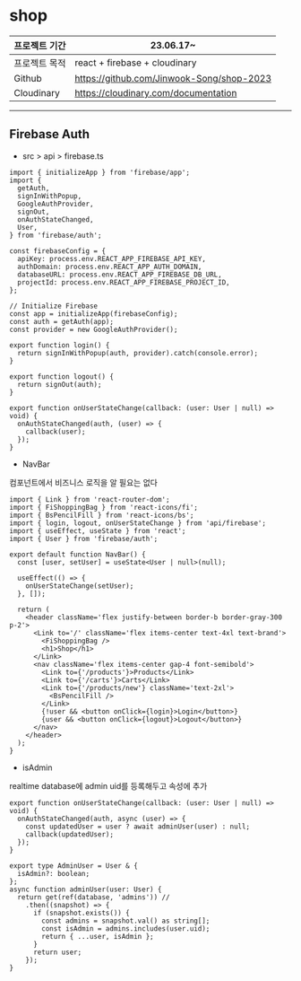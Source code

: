 # shop

| 프로젝트 기간 | 23.06.17~                                 |
| ------------- | ----------------------------------------- |
| 프로젝트 목적 | react + firebase + cloudinary             |
| Github        | https://github.com/Jinwook-Song/shop-2023 |
| Cloudinary    | https://cloudinary.com/documentation      |

---

## Firebase Auth

- src > api > firebase.ts

```tsx
import { initializeApp } from 'firebase/app';
import {
  getAuth,
  signInWithPopup,
  GoogleAuthProvider,
  signOut,
  onAuthStateChanged,
  User,
} from 'firebase/auth';

const firebaseConfig = {
  apiKey: process.env.REACT_APP_FIREBASE_API_KEY,
  authDomain: process.env.REACT_APP_AUTH_DOMAIN,
  databaseURL: process.env.REACT_APP_FIREBASE_DB_URL,
  projectId: process.env.REACT_APP_FIREBASE_PROJECT_ID,
};

// Initialize Firebase
const app = initializeApp(firebaseConfig);
const auth = getAuth(app);
const provider = new GoogleAuthProvider();

export function login() {
  return signInWithPopup(auth, provider).catch(console.error);
}

export function logout() {
  return signOut(auth);
}

export function onUserStateChange(callback: (user: User | null) => void) {
  onAuthStateChanged(auth, (user) => {
    callback(user);
  });
}
```

- NavBar

컴포넌트에서 비즈니스 로직을 알 필요는 없다

```tsx
import { Link } from 'react-router-dom';
import { FiShoppingBag } from 'react-icons/fi';
import { BsPencilFill } from 'react-icons/bs';
import { login, logout, onUserStateChange } from 'api/firebase';
import { useEffect, useState } from 'react';
import { User } from 'firebase/auth';

export default function NavBar() {
  const [user, setUser] = useState<User | null>(null);

  useEffect(() => {
    onUserStateChange(setUser);
  }, []);

  return (
    <header className='flex justify-between border-b border-gray-300 p-2'>
      <Link to='/' className='flex items-center text-4xl text-brand'>
        <FiShoppingBag />
        <h1>Shop</h1>
      </Link>
      <nav className='flex items-center gap-4 font-semibold'>
        <Link to={'/products'}>Products</Link>
        <Link to={'/carts'}>Carts</Link>
        <Link to={'/products/new'} className='text-2xl'>
          <BsPencilFill />
        </Link>
        {!user && <button onClick={login}>Login</button>}
        {user && <button onClick={logout}>Logout</button>}
      </nav>
    </header>
  );
}
```

- isAdmin

realtime database에 admin uid를 등록해두고 속성에 추가

```tsx
export function onUserStateChange(callback: (user: User | null) => void) {
  onAuthStateChanged(auth, async (user) => {
    const updatedUser = user ? await adminUser(user) : null;
    callback(updatedUser);
  });
}

export type AdminUser = User & {
  isAdmin?: boolean;
};
async function adminUser(user: User) {
  return get(ref(database, 'admins')) //
    .then((snapshot) => {
      if (snapshot.exists()) {
        const admins = snapshot.val() as string[];
        const isAdmin = admins.includes(user.uid);
        return { ...user, isAdmin };
      }
      return user;
    });
}
```
